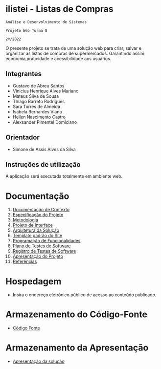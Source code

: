 # ilistei - Listas de Compras

`Análise e Desenvolvimento de Sistemas`

`Projeto Web Turma 8`

`2º/2022`

O presente projeto se trata de uma solução web para criar, salvar e organizar as listas de compras de supermercados. Garantindo assim economia,praticidade e acessibilidade aos usuários.

## Integrantes

* Gustavo de Abreu Santos
* Vinicius Henrique Alves Mariano
* Mateus Silva de Sousa
* Thiago Barreto Rodrigues
* Sara Torres de Almeida
* Isabela Bernardes Viana
* Hellen Nascimento Castro
* Alexsander Pimentel Domiciano

## Orientador

* Simone de Assis Alves da Silva

## Instruções de utilização

A aplicação será executada totalmente em ambiente web.

# Documentação

<ol>
<li><a href="docs/01-Documentação de Contexto.md"> Documentação de Contexto</a></li>
<li><a href="docs/02-Especificação do Projeto.md"> Especificação do Projeto</a></li>
<li><a href="docs/03-Metodologia.md"> Metodologia</a></li>
<li><a href="docs/04-Projeto de Interface.md"> Projeto de Interface</a></li>
<li><a href="docs/05-Arquitetura da Solução.md"> Arquitetura da Solução</a></li>
<li><a href="docs/06-Template padrão do Site.md"> Template padrão do Site</a></li>
<li><a href="docs/07-Programação de Funcionalidades.md"> Programação de Funcionalidades</a></li>
<li><a href="docs/08-Plano de Testes de Software.md"> Plano de Testes de Software</a></li>
<li><a href="docs/09-Registro de Testes de Software.md"> Registro de Testes de Software</a></li>
<li><a href="docs/10-Apresentação do Projeto.md"> Apresentação do Projeto</a></li>
<li><a href="docs/11-Referências.md"> Referências</a></li>
</ol>

# Hospedagem

* Insira o endereço eletrônico público de acesso ao conteúdo publicado. 

# Armazenamento do Código-Fonte

* <a href="src/README.md">Código Fonte</a>

# Armazenamento da Apresentação

* <a href="presentation/README.md">Apresentação da solução</a>
